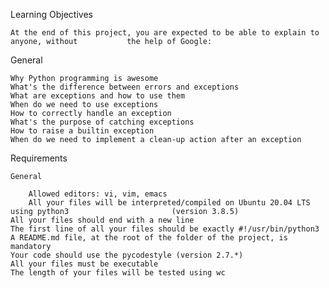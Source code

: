Learning Objectives

	At the end of this project, you are expected to be able to explain to anyone, without			the help of Google:

General

	Why Python programming is awesome
	What's the difference between errors and exceptions
	What are exceptions and how to use them
	When do we need to use exceptions
	How to correctly handle an exception
	What's the purpose of catching exceptions
	How to raise a builtin exception
	When do we need to implement a clean-up action after an exception

Requirements

	General

		Allowed editors: vi, vim, emacs
		All your files will be interpreted/compiled on Ubuntu 20.04 LTS using python3						(version 3.8.5)
	All your files should end with a new line
	The first line of all your files should be exactly #!/usr/bin/python3
	A README.md file, at the root of the folder of the project, is mandatory
	Your code should use the pycodestyle (version 2.7.*)
	All your files must be executable
	The length of your files will be tested using wc
